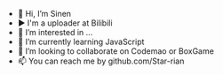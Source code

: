 - 👋 Hi, I’m Sinen
- ▶ I'm a uploader at Bilibili
- 👀 I’m interested in ...
- 🌱 I’m currently learning JavaScript
- 💞️ I’m looking to collaborate on Codemao or BoxGame
- 📫 You can reach me by github.com/Star-rian
